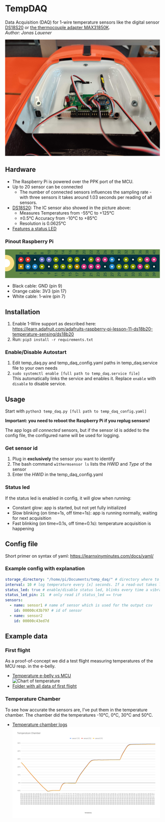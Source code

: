 # TempDAQ
Data Acquisition (DAQ) for 1-wire temperature sensors like the digital sensor [DS18S20](https://www.adafruit.com/product/374) or [the thermocouple adapter MAX31850K](https://www.adafruit.com/product/1727). \
_Author: Jonas Lauener_

![tempdaq](docs/tempdaq.jpg)

## Hardware
- The Raspberry Pi is powered over the PPK port of the MCU.
- Up to 20 sensor can be connected 
    - The number of connected sensors influences the sampling rate - with three sensors it takes around 1.03 seconds per reading of all sensors.
- [DS18S20](https://www.adafruit.com/product/374): The IC sensor also showed in the picture above:
    - Measures Temperatures from -55°C to +125°C
    - ±0.5°C Accuracy from -10°C to +85°C
    - Resolution is 0.0625°C
- [Features a status LED](#status-led)

### Pinout Raspberry Pi
![rpi pinout](docs/rpi_pinout.png)
- Black cable: GND (pin 9)
- Orange cable: 3V3 (pin 17)
- White cable: 1-wire (pin 7)

## Installation
1. Enable 1-Wire support as described here: https://learn.adafruit.com/adafruits-raspberry-pi-lesson-11-ds18b20-temperature-sensing/ds18b20
2. Run: `pip3 install -r requirements.txt`

### Enable/Disable Autostart
1. Edit temp_daq.py and temp_daq_config.yaml paths in temp_daq.service file to your own needs 
2. `sudo systemctl enable [full path to temp_daq.service file]`    
    This automatically links the service and enables it. Replace `enable` with `disable` to disable service.

## Usage
Start with `python3 temp_daq.py [full path to temp_daq_config.yaml]`

**Important: you need to reboot the Raspberry Pi if you replug sensors!**

The app logs _all connected_ sensors, but if the sensor id is added to the config file, 
the configured name will be used for logging. 

### Get sensor id
1. Plug in **exclusively** the sensor you want to identify
2. The bash command `w1thermsensor ls` lists the _HWID_ and _Type_ of the sensor
3. Enter the _HWID_ in the temp_daq_config.yaml

### Status led
If the status led is enabled in config, it will glow when running:
- Constant glow: app is started, but not yet fully initialized
- Slow blinking (on time=1s, off time=1s): app is running normally, waiting for next acquisition
- Fast blinking (on time=0.1s, off time=0.1s): temperature acquisition is happening

## Config file
Short primer on syntax of yaml: https://learnxinyminutes.com/docs/yaml/

### Example config with explanation
```yaml
storage_directory: "/home/pi/Documents/temp_daq/" # directory where to put output csv files
interval: 10 # log temperature every [x] seconds. If a read-out takes longer as the interval time, the next read-out will be skipped.
status_led: true # enable/disable status led, blinks every time a vibration file is written
status_led_pin: 21  # only read if status_led == true
sensors: 
  - name: sensor1 # name of sensor which is used for the output csv
    id: 00000c43b797 # id of sensor
  - name: sensor2
    id: 00000c43ed7d
```

## Example data
### First flight
As a proof-of-concept we did a test flight measuring temperatures of the  MCU resp. in the e-belly.
- [Temperature e-belly vs MCU](https://docs.google.com/spreadsheets/d/1u8N9WZgxBrVcGJ0SZjTfflWO0SOIAV3tWEv-M_jq3uE/edit?usp=sharing) \
    ![Chart of temperature](docs/plot_temperature_ebelly_MCU.png)
- [Folder with all data of first flight](https://drive.google.com/drive/folders/1a1Df1DNR1_Gn_nhkBvp-iGeVIf7CkiSz?usp=sharing)

### Temperature Chamber
To see how accurate the sensors are, I've put them in the temperature chamber. The chamber did the temperatures -10°C, 0°C, 30°C and 50°C.
- [Temperature chamber logs](https://docs.google.com/spreadsheets/d/1ClHEQQCnwMUs4qwDfxReGYilxKiRTB6zRDz9LLsDm4E/edit?usp=sharing) \
![plot temp chamber](docs/plot_temperature_chamber.png)
